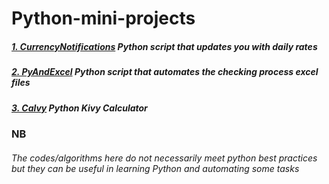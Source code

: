 # Python-mini-projects
##### [1. CurrencyNotifications](/CurrencyNotifications) Python script that updates you with daily rates
##### [2. PyAndExcel](/PyAndExcel) Python script that automates the checking process excel files
##### [3. Calvy](/Calvy) Python Kivy Calculator
### NB
###### The codes/algorithms here do not necessarily meet python best practices but they can be useful in learning Python and automating some tasks
